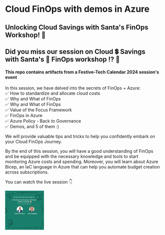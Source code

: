 # Cloud FinOps with demos in Azure

## Unlocking Cloud Savings with Santa's FinOps Workshop! 🎅
## Did you miss our session on Cloud 💲 Savings with Santa's 🚀 FinOps workshop ⁉️ 🤔
#### This repo contains artifacts from a Festive-Tech Calendar 2024 session's event

In this session, we have delved into the secrets of FinOps + Azure: <br/>
✅ How to standardize and allocate cloud costs <br/>
✅ Why and What of FinOps <br/>
✅ Why and What of FinOps <br/>
✅ Value of the Focus Framework <br/>
✅ FinOps in Azure <br/>
✅ Azure Policy - Back to Governance <br/>
✅ Demos, and 5 of them :) <br/>

We will provide valuable tips and tricks to help you confidently embark on your Cloud FinOps Journey.

By the end of this session, you will have a good understanding of FinOps and be equipped with the necessary knowledge and tools to start monitoring Azure costs and spending.
Moreover, you will learn about Azure Bicep, an IaC language in Azure that can help you automate budget creation across subscriptions.

You can watch the live session 👇

[<img src="./FinOps-in-Azure-session-Dec-2024.png" width="25%">](https://youtu.be/0xlpUtJ72iw?si=41PHEDEaDVsg_NTj "Unlocking Cloud Savings with Santa's FinOps Workshop!")
